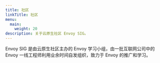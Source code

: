 ```yaml
---
title: 社区
linkTitle: 社区
menu:
  main:
    weight: 20
description: 关于云原生社区 Envoy SIG。
---
```


Envoy SIG 是由云原生社区主办的 Envoy 学习小组，由一批互联网公司中的 Envoy 一线工程师利用业余时间自发组织，致力于 Envoy 的推广和学习。



